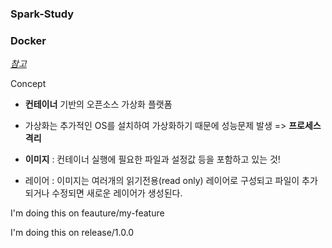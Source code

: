 ### Spark-Study 



### Docker

[_참고_](https://subicura.com/2017/01/19/docker-guide-for-beginners-1.html)

Concept

- **컨테이너** 기반의 오픈소스 가상화 플랫폼

- 가상화는 추가적인 OS를 설치하여 가상화하기 때문에 성능문제 발생 => **프로세스 격리**



- **이미지**  : 컨테이너 실행에 필요한 파일과 설정값 등을 포함하고 있는 것!
- 레이어 : 이미지는 여러개의 읽기전용(read only) 레이어로 구성되고 파일이 추가되거나 수정되면 새로운 레이어가 생성된다.


I'm doing this on feauture/my-feature 

I'm doing this on release/1.0.0 
